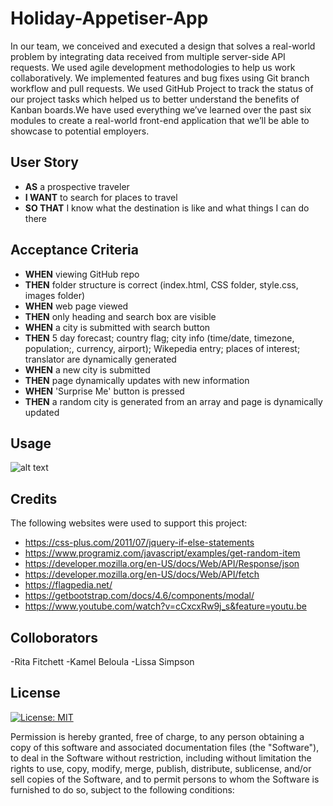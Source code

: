# Holiday-Appetiser-App

In our team, we conceived and executed a design that solves a real-world problem by integrating data received from multiple server-side API requests. We used agile development methodologies to help us work collaboratively. We implemented features and bug fixes using Git branch workflow and pull requests. We used GitHub Project to track the status of our project tasks which helped us to better understand the benefits of Kanban boards.We have used everything we’ve learned over the past six modules to create a real-world front-end application that we’ll be able to showcase to potential employers. 

## User Story

- **AS** a prospective traveler
- **I WANT** to search for places to travel
- **SO THAT** I know what the destination is like and what things I can do there

## Acceptance Criteria

- **WHEN** viewing GitHub repo
- **THEN** folder structure is correct (index.html, CSS folder, style.css, images folder)
- **WHEN** web page viewed
- **THEN** only heading and search box are visible
- **WHEN** a city is submitted with search button
- **THEN** 5 day forecast; country flag; city info (time/date, timezone, population;, currency, airport); Wikepedia entry; places of interest; translator are dynamically generated
- **WHEN** a new city is submitted
- **THEN** page dynamically updates with new information
- **WHEN** 'Surprise Me' button is pressed
- **THEN** a random city is generated from an array and page is dynamically updated



## Usage

![alt text](screenshot)


## Credits
The following websites were used to support this project:
- https://css-plus.com/2011/07/jquery-if-else-statements
- https://www.programiz.com/javascript/examples/get-random-item
- https://developer.mozilla.org/en-US/docs/Web/API/Response/json
- https://developer.mozilla.org/en-US/docs/Web/API/fetch
- https://flagpedia.net/
- https://getbootstrap.com/docs/4.6/components/modal/
- https://www.youtube.com/watch?v=cCxcxRw9j_s&feature=youtu.be

## Colloborators
-Rita Fitchett
-Kamel Beloula
-Lissa Simpson


## License
[![License: MIT](https://img.shields.io/badge/License-MIT-yellow.svg)](https://opensource.org/licenses/MIT)

Permission is hereby granted, free of charge, to any person obtaining a copy of this software and associated documentation files (the "Software"), to deal in the Software without restriction, including without limitation the rights to use, copy, modify, merge, publish, distribute, sublicense, and/or sell copies of the Software, and to permit persons to whom the Software is furnished to do so, subject to the following conditions:


